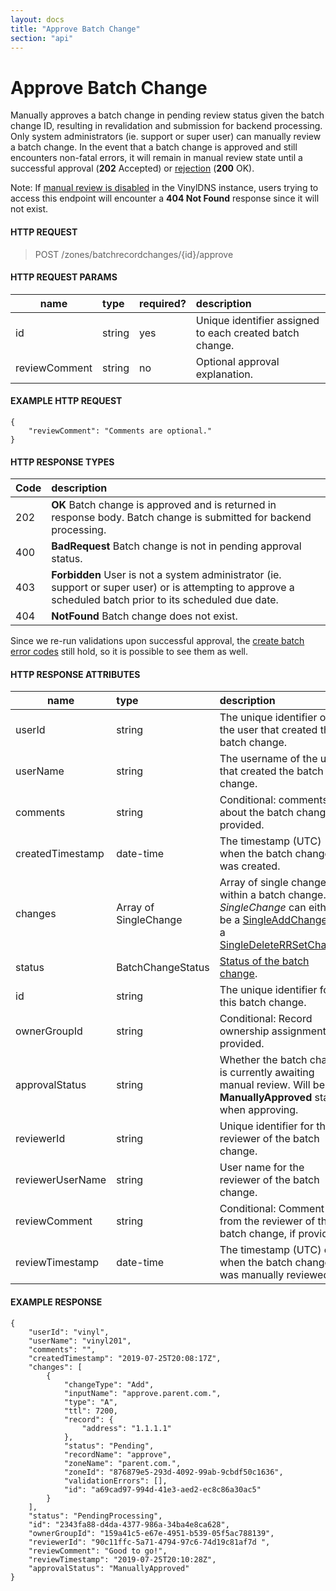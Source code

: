```yaml
---
layout: docs
title: "Approve Batch Change"
section: "api"
---
```


# Approve Batch Change

Manually approves a batch change in pending review status given the batch change ID, resulting in revalidation and
submission for backend processing. Only system administrators (ie. support or super user) can manually review a batch
change. In the event that a batch change is approved and still encounters non-fatal errors, it will remain in manual
review state until a successful approval (**202** Accepted) or [rejection](../api/reject-batchchange) (**200** OK).

Note: If [manual review is disabled](../../operator/config-api#additional-configuration-settings) in the VinylDNS instance,
users trying to access this endpoint will encounter a **404 Not Found** response since it will not exist. 


#### HTTP REQUEST

> POST /zones/batchrecordchanges/{id}/approve


#### HTTP REQUEST PARAMS

name          | type          | required?   | description |
 ------------ | :------------ | ----------- | :---------- |
id            | string        | yes         | Unique identifier assigned to each created batch change. |
reviewComment | string        | no          | Optional approval explanation. |


#### EXAMPLE HTTP REQUEST
```
{
    "reviewComment": "Comments are optional."
}
```


#### HTTP RESPONSE TYPES

Code          | description |
 ------------ | :---------- |
202           | **OK** Batch change is approved and is returned in response body. Batch change is submitted for backend processing. |
400           | **BadRequest** Batch change is not in pending approval status. |
403           | **Forbidden** User is not a system administrator (ie. support or super user) or is attempting to approve a scheduled batch prior to its scheduled due date. |
404           | **NotFound** Batch change does not exist.

Since we re-run validations upon successful approval, the [create batch error codes](../api/create-batchchange#http-response-types) still hold, so it is possible to see them as well.


#### HTTP RESPONSE ATTRIBUTES <a id="http-response-attributes" />

name          | type        | description |
 ------------ | :---------- | :---------- |
userId        | string      | The unique identifier of the user that created the batch change. |
userName      | string      | The username of the user that created the batch change. |
comments      | string      | Conditional: comments about the batch change, if provided. |
createdTimestamp | date-time      | The timestamp (UTC) when the batch change was created. |
changes       | Array of SingleChange | Array of single changes within a batch change. A *SingleChange* can either be a [SingleAddChange](../api/batchchange-model/#singleaddchange-attributes) or a [SingleDeleteRRSetChange](../api/batchchange-model/#singledeleterrsetchange-). |
status        | BatchChangeStatus | [Status of the batch change](../api/batchchange-model#batchchange-attributes). |
id            | string      | The unique identifier for this batch change. |
ownerGroupId  | string      | Conditional: Record ownership assignment, if provided. |
approvalStatus | string      | Whether the batch change is currently awaiting manual review. Will be **ManuallyApproved** status when approving. |
reviewerId    | string      | Unique identifier for the reviewer of the batch change. |
reviewerUserName  | string      | User name for the reviewer of the batch change. |
reviewComment | string      | Conditional: Comment from the reviewer of the batch change, if provided. |
reviewTimestamp | date-time  | The timestamp (UTC) of when the batch change was manually reviewed. |


#### EXAMPLE RESPONSE

```
{
    "userId": "vinyl",
    "userName": "vinyl201",
    "comments": "",
    "createdTimestamp": "2019-07-25T20:08:17Z",
    "changes": [
        {
            "changeType": "Add",
            "inputName": "approve.parent.com.",
            "type": "A",
            "ttl": 7200,
            "record": {
                "address": "1.1.1.1"
            },
            "status": "Pending",
            "recordName": "approve",
            "zoneName": "parent.com.",
            "zoneId": "876879e5-293d-4092-99ab-9cbdf50c1636",
            "validationErrors": [],
            "id": "a69cad97-994d-41e3-aed2-ec8c86a30ac5"
        }
    ],
    "status": "PendingProcessing",
    "id": "2343fa88-d4da-4377-986a-34ba4e8ca628",
    "ownerGroupId": "159a41c5-e67e-4951-b539-05f5ac788139",
    "reviewerId": "90c11ffc-5a71-4794-97c6-74d19c81af7d ",
    "reviewComment": "Good to go!",
    "reviewTimestamp": "2019-07-25T20:10:28Z",
    "approvalStatus": "ManuallyApproved"
}
```

